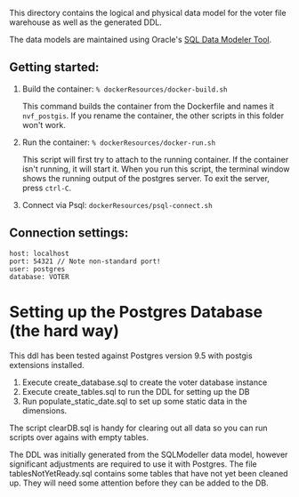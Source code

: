 This directory contains the logical and physical data model for the voter file warehouse as well as the generated DDL.

The data models are maintained using Oracle's [SQL Data Modeler Tool](http://www.oracle.com/technetwork/developer-tools/datamodeler/overview/index.html).

## Getting started:

1. Build the container: `% dockerResources/docker-build.sh`

   This command builds the container from the Dockerfile and names it `nvf_postgis`. If you rename the container, the other scripts in this folder won't work. 

2. Run the container: `% dockerResources/docker-run.sh`

   This script will first try to attach to the running container. If the container isn't running, it will start it. When you run this script, the terminal window shows the running output of the postgres server. To exit the server, press `ctrl-C`.

3. Connect via Psql: `dockerResources/psql-connect.sh`

## Connection settings:

```
host: localhost
port: 54321 // Note non-standard port! 
user: postgres 
database: VOTER
```

# Setting up the Postgres Database (the hard way)

This ddl has been tested against Postgres version 9.5 with postgis extensions installed.

1. Execute create_database.sql to create the voter database instance
2. Execute create_tables.sql to run the DDL for setting up the DB
3. Run populate_static_date.sql to set up some static data in the dimensions.

The script clearDB.sql is handy for clearing out all data so you can run scripts over agains
with empty tables.

The DDL was initially generated from the SQLModeller data model, however significant adjustments are required to 
use it with Postgres. The file tablesNotYetReady.sql contains some tables that have not yet been cleaned up.
They will need some attention before they can be added to the DB.
